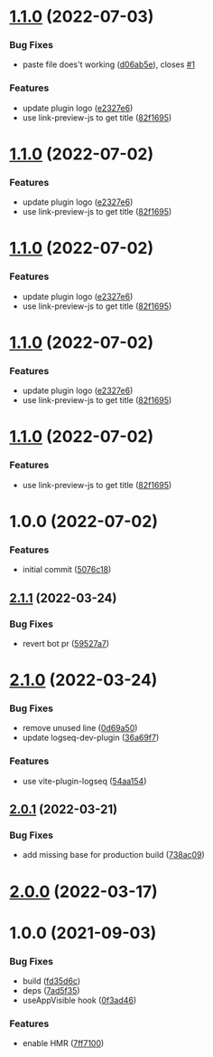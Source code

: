 # [1.1.0](https://github.com/superman66/logseq-plugin-urls-md/compare/v1.0.0...v1.1.0) (2022-07-03)


### Bug Fixes

* paste file does't working ([d06ab5e](https://github.com/superman66/logseq-plugin-urls-md/commit/d06ab5e24f12733cafa9e077e3dce4e2726f78ad)), closes [#1](https://github.com/superman66/logseq-plugin-urls-md/issues/1)


### Features

* update plugin logo ([e2327e6](https://github.com/superman66/logseq-plugin-urls-md/commit/e2327e6eb0ea354cde4fdfd003510853e386f464))
* use link-preview-js to get title ([82f1695](https://github.com/superman66/logseq-plugin-urls-md/commit/82f1695116ef38b442029fd2e44e6cc2b2d04466))

# [1.1.0](https://github.com/superman66/logseq-plugin-urls-md/compare/v1.0.0...v1.1.0) (2022-07-02)


### Features

* update plugin logo ([e2327e6](https://github.com/superman66/logseq-plugin-urls-md/commit/e2327e6eb0ea354cde4fdfd003510853e386f464))
* use link-preview-js to get title ([82f1695](https://github.com/superman66/logseq-plugin-urls-md/commit/82f1695116ef38b442029fd2e44e6cc2b2d04466))

# [1.1.0](https://github.com/superman66/logseq-plugin-urls-md/compare/v1.0.0...v1.1.0) (2022-07-02)


### Features

* update plugin logo ([e2327e6](https://github.com/superman66/logseq-plugin-urls-md/commit/e2327e6eb0ea354cde4fdfd003510853e386f464))
* use link-preview-js to get title ([82f1695](https://github.com/superman66/logseq-plugin-urls-md/commit/82f1695116ef38b442029fd2e44e6cc2b2d04466))

# [1.1.0](https://github.com/superman66/logseq-plugin-urls-md/compare/v1.0.0...v1.1.0) (2022-07-02)


### Features

* update plugin logo ([e2327e6](https://github.com/superman66/logseq-plugin-urls-md/commit/e2327e6eb0ea354cde4fdfd003510853e386f464))
* use link-preview-js to get title ([82f1695](https://github.com/superman66/logseq-plugin-urls-md/commit/82f1695116ef38b442029fd2e44e6cc2b2d04466))

# [1.1.0](https://github.com/superman66/logseq-plugin-urls-md/compare/v1.0.0...v1.1.0) (2022-07-02)


### Features

* use link-preview-js to get title ([82f1695](https://github.com/superman66/logseq-plugin-urls-md/commit/82f1695116ef38b442029fd2e44e6cc2b2d04466))

# 1.0.0 (2022-07-02)


### Features

* initial commit ([5076c18](https://github.com/superman66/logseq-plugin-urls-md/commit/5076c180fcff53bd4bac84c0e66ad037814d743c))

## [2.1.1](https://github.com/pengx17/logseq-plugin-template-react/compare/v2.1.0...v2.1.1) (2022-03-24)


### Bug Fixes

* revert bot pr ([59527a7](https://github.com/pengx17/logseq-plugin-template-react/commit/59527a7044bec0ddd17a79de54844730e8a591a4))

# [2.1.0](https://github.com/pengx17/logseq-plugin-template-react/compare/v2.0.1...v2.1.0) (2022-03-24)


### Bug Fixes

* remove unused line ([0d69a50](https://github.com/pengx17/logseq-plugin-template-react/commit/0d69a504e4847b4859377ada65766b887920ae38))
* update logseq-dev-plugin ([36a69f7](https://github.com/pengx17/logseq-plugin-template-react/commit/36a69f7f13789cd86156273dbf8c01fad793b3e1))


### Features

* use vite-plugin-logseq ([54aa154](https://github.com/pengx17/logseq-plugin-template-react/commit/54aa154615eafa9af8727d0fc1f3031c5e610aa7))

## [2.0.1](https://github.com/pengx17/logseq-plugin-template-react/compare/v2.0.0...v2.0.1) (2022-03-21)


### Bug Fixes

* add missing base for production build ([738ac09](https://github.com/pengx17/logseq-plugin-template-react/commit/738ac09dab9785ccc3564117bc4026cfb4464e9a))

# [2.0.0](https://github.com/pengx17/logseq-plugin-template-react/compare/v1.0.0...v2.0.0) (2022-03-17)

# 1.0.0 (2021-09-03)


### Bug Fixes

* build ([fd35d6c](https://github.com/pengx17/logseq-plugin-template-react/commit/fd35d6c098e030920da26a65c734940a27b604df))
* deps ([7ad5f35](https://github.com/pengx17/logseq-plugin-template-react/commit/7ad5f351a645029823c3ab4cc04db2476948943a))
* useAppVisible hook ([0f3ad46](https://github.com/pengx17/logseq-plugin-template-react/commit/0f3ad46e2fe8f9326e796fb50f8f32d5c66d9bf8))


### Features

* enable HMR ([7ff7100](https://github.com/pengx17/logseq-plugin-template-react/commit/7ff7100552180c6d14f3df37a449b704da29270d))
